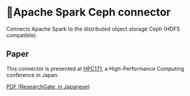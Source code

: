 # 🌟Apache Spark Ceph connector

Connects Apache Spark to the distributed object storage Ceph (HDFS compatible).

## Paper

This connector is presented at [HPC171](https://www.ipsj.or.jp/kenkyukai/event/hpc171.html), a High-Performance Computing conference in Japan.

[PDF (ResearchGate; in Japanese)](https://www.researchgate.net/publication/335960673_fensanobujekutosutoreji_Ceph_notameno_Spark_sutorejikonekutanosheji)
